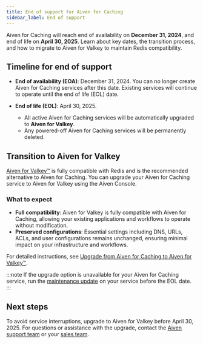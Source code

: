 ```yaml
---
title: End of support for Aiven for Caching
sidebar_label: End of support
---
```


Aiven for Caching will reach end of availability on **December 31, 2024**, and end of life on **April 30, 2025**.
Learn about key dates, the transition process, and how to migrate to Aiven for Valkey to
maintain Redis compatibility.

## Timeline for end of support

- **End of availability (EOA)**: December 31, 2024. You can no longer create
  Aiven for Caching services after this date. Existing services will continue to operate
  until the end of life (EOL) date.

- **End of life (EOL)**: April 30, 2025.
  - All active Aiven for Caching services will be automatically upgraded to
    **Aiven for Valkey**.
  - Any powered-off Aiven for Caching services will be permanently deleted.

## Transition to Aiven for Valkey

[Aiven for Valkey™](/docs/products/valkey) is fully compatible with Redis and is the
recommended alternative to Aiven for Caching. You can upgrade your Aiven for Caching
service to Aiven for Valkey using the Aiven Console.

### What to expect

- **Full compatibility**: Aiven for Valkey is fully compatible with Aiven for Caching,
  allowing your existing applications and workflows to operate without modification.
- **Preserved configurations**: Essential settings including DNS, URLs, ACLs, and user
  configurations remains unchanged, ensuring minimal impact on your infrastructure
  and workflows.

For detailed instructions, see
[Upgrade from Aiven for Caching to Aiven for Valkey™](/docs/products/caching/howto/upgrade-aiven-for-caching-to-valkey).

:::note
If the upgrade option is unavailable for your Aiven for Caching service, run the
[maintenance update](docs/platform/concepts/maintenance-window) on your service
before the EOL date.
:::

## Next steps

To avoid service interruptions, upgrade to Aiven for Valkey before April 30, 2025. For
questions or assistance with the upgrade, contact
the [Aiven support team](mailto:support@aiven.io) or your
[sales team](mailto:sales@aiven.io).
